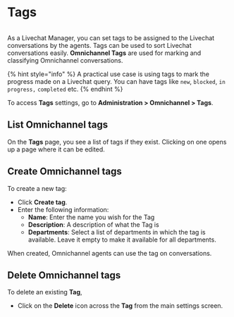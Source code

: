 # Tags

<figure><img src="../../.gitbook/assets/Premium.svg" alt=""><figcaption></figcaption></figure>

As a Livechat Manager, you can set tags to be assigned to the Livechat conversations by the agents. Tags can be used to sort Livechat conversations easily. **Omnichannel Tags** are used for marking and classifying Omnichannel conversations.

{% hint style="info" %}
A practical use case is using tags to mark the progress made on a Livechat query. You can have tags like `new`, `blocked`, `in progress,` `completed` etc.
{% endhint %}

To access **Tags** settings, go to **Administration > Omnichannel > Tags**.

## List Omnichannel tags

On the **Tags** page, you see a list of tags if they exist. Clicking on one opens up a page where it can be edited.

## Create Omnichannel tags

To create a new tag:

* Click **Create tag**.
* Enter the following information:
  * **Name**: Enter the name you wish for the Tag
  * **Description**: A description of what the Tag is
  * **Departments**: Select a list of departments in which the tag is available. Leave it empty to make it available for all departments.

When created, Omnichannel agents can use the tag on conversations.

## Delete Omnichannel tags

To delete an existing **Tag**,

* Click on the **Delete** icon across the **Tag** from the main settings screen.
